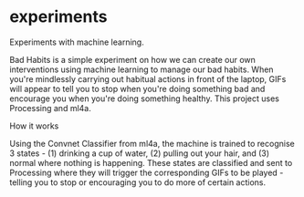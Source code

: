 # experiments

Experiments with machine learning.

Bad Habits is a simple experiment on how we can create our own interventions using machine learning to manage our bad habits. When you're mindlessly carrying out habitual actions in front of the laptop, GIFs will appear to tell you to stop when you're doing something bad and encourage you when you're doing something healthy.
This project uses Processing and ml4a.

How it works

Using the Convnet Classifier from ml4a, the machine is trained to recognise 3 states - (1) drinking a cup of water, (2) pulling out your hair, and (3) normal where nothing is happening. These states are classified and sent to Processing where they will trigger the corresponding GIFs to be played - telling you to stop or encouraging you to do more of certain actions.
